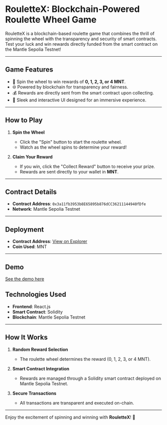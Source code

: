# RouletteX: Blockchain-Powered Roulette Wheel Game  

RouletteX is a blockchain-based roulette game that combines the thrill of spinning the wheel with the transparency and security of smart contracts. Test your luck and win rewards directly funded from the smart contract on the Mantle Sepolia Testnet!  

---

## **Game Features**  

- 🎯 Spin the wheel to win rewards of **0, 1, 2, 3, or 4 MNT**.  
- 🌐 Powered by blockchain for transparency and fairness.  
- 💰 Rewards are directly sent from the smart contract upon collecting.  
- 🎨 Sleek and interactive UI designed for an immersive experience.  

---

## **How to Play**  

1. **Spin the Wheel**  
   - Click the "Spin" button to start the roulette wheel.  
   - Watch as the wheel spins to determine your reward!  

2. **Claim Your Reward**  
   - If you win, click the "Collect Reward" button to receive your prize.  
   - Rewards are sent directly to your wallet in **MNT**.  

---

## **Contract Details**  

- **Contract Address**: `0x3a11fb3953b8E65895b876dCC36211144940fDfe`
- **Network**: Mantle Sepolia Testnet  

---

## **Deployment**  

- **Contract Address**: [View on Explorer](https://sepolia.mantlescan.xyz/address/0x3a11fb3953b8E65895b876dCC36211144940fDfe)  
- **Coin Used**: MNT  

---

## Demo

[See the demo here](https://roulettex.onrender.com)

## **Technologies Used**  

- **Frontend**: React.js  
- **Smart Contract**: Solidity  
- **Blockchain**: Mantle Sepolia Testnet  

---

## **How It Works**  

1. **Random Reward Selection**  
   - The roulette wheel determines the reward (0, 1, 2, 3, or 4 MNT).  

2. **Smart Contract Integration**  
   - Rewards are managed through a Solidity smart contract deployed on Mantle Sepolia Testnet.  

3. **Secure Transactions**  
   - All transactions are transparent and executed on-chain.  

---

Enjoy the excitement of spinning and winning with **RouletteX**! 🎉
